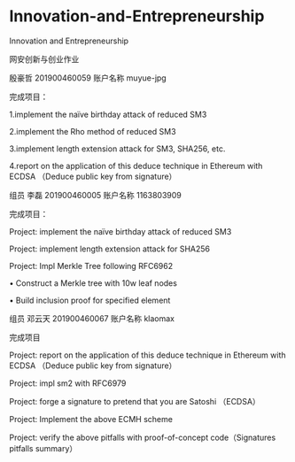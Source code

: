 # Innovation-and-Entrepreneurship
Innovation and Entrepreneurship

网安创新与创业作业 

殷豪哲 201900460059 账户名称 muyue-jpg

完成项目：

1.implement the naïve birthday attack of reduced SM3

2.implement the Rho method of reduced SM3

3.implement length extension attack for SM3, SHA256, etc.

4.report on the application of this deduce technique in Ethereum with ECDSA （Deduce public key from signature）



组员 李磊 201900460005 账户名称 1163803909

完成项目：

Project: implement the naïve birthday attack of reduced SM3

Project: implement length extension attack for SHA256

Project: Impl Merkle Tree following RFC6962

• Construct a Merkle tree with 10w leaf nodes

• Build inclusion proof for specified element




组员 邓云天 201900460067 账户名称 klaomax

完成项目

Project: report on the application of this deduce technique in Ethereum with ECDSA （Deduce public key from signature）

Project: impl sm2 with RFC6979

Project: forge a signature to pretend that you are Satoshi （ECDSA）

Project: Implement the above ECMH scheme

Project: verify the above pitfalls with proof-of-concept code（Signatures pitfalls summary）

